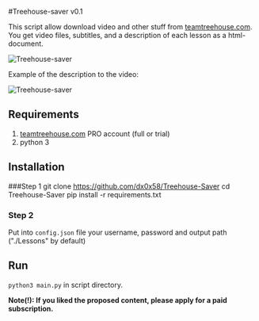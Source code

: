 #Treehouse-saver v0.1

This script allow download video and other stuff from [teamtreehouse.com](http://teamtreehouse.com//). 
You get video files, subtitles, and a description of each lesson as a html-document.

![Treehouse-saver](http://i.imgur.com/dmfmRS8.png?1 "Treehouse-saver")

Example of the description to the video:

![Treehouse-saver](http://i.imgur.com/ca2i6wY.png?1 "Treehouse-saver")

## Requirements

1. [teamtreehouse.com](http://teamtreehouse.com//) PRO account (full or trial)
2. python 3

## Installation
###Step 1
	git clone https://github.com/dx0x58/Treehouse-Saver
	cd Treehouse-Saver
	pip install -r requirements.txt
### Step 2
Put into `config.json` file your username, password and output path ("./Lessons" by default)

## Run
`python3 main.py` in script directory.

**Note(!): If you liked the proposed content, please apply for a paid subscription.**
